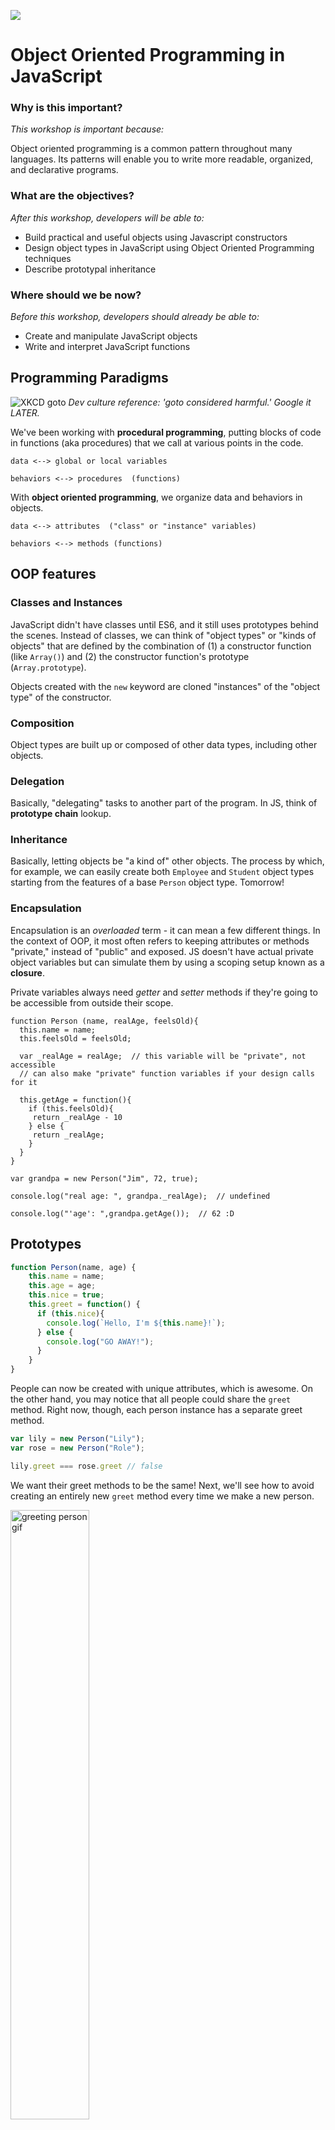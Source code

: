 <!--
Creator: Brianna
Location: SF
-->

![](https://ga-dash.s3.amazonaws.com/production/assets/logo-9f88ae6c9c3871690e33280fcf557f33.png)

# Object Oriented Programming in JavaScript

### Why is this important?
<!-- framing the "why" in big-picture/real world examples -->
*This workshop is important because:*

Object oriented programming is a common pattern throughout many languages. Its patterns will enable you to write more readable, organized, and declarative programs.

### What are the objectives?
<!-- specific/measurable goal for students to achieve -->
*After this workshop, developers will be able to:*

- Build practical and useful objects using Javascript constructors
- Design object types in JavaScript using Object Oriented Programming techniques
- Describe prototypal inheritance


### Where should we be now?
<!-- call out the skills that are prerequisites -->
*Before this workshop, developers should already be able to:*

- Create and manipulate JavaScript objects
- Write and interpret JavaScript functions

## Programming Paradigms


![XKCD goto](https://imgs.xkcd.com/comics/goto.png)
*Dev culture reference: 'goto considered harmful.' Google it LATER.*


We've been working with **procedural programming**, putting blocks of code in functions (aka procedures) that we call at various points in the code.

```
data <--> global or local variables

behaviors <--> procedures  (functions)

```


With **object oriented programming**, we organize data and behaviors in objects.  

```
data <--> attributes  ("class" or "instance" variables)

behaviors <--> methods (functions)

```

## OOP features

### Classes and Instances

JavaScript didn't have classes until ES6, and it still uses prototypes behind the scenes. Instead of classes, we can think of "object types" or "kinds of objects" that are defined by the combination of (1) a constructor function (like `Array()`) and (2) the constructor function's prototype (`Array.prototype`).

Objects created with the `new` keyword are cloned "instances" of the "object type" of the constructor.

### Composition

Object types are built up or composed of other data types, including other objects.

### Delegation

Basically, "delegating" tasks to another part of the program. In JS, think of **prototype chain** lookup.

### Inheritance

Basically, letting objects be "a kind of" other objects. The process by which, for example, we can easily create both `Employee` and `Student` object types starting from the features of a base `Person` object type. Tomorrow!


### Encapsulation

Encapsulation is an *overloaded* term - it can mean a few different things.  In the context of OOP, it most often refers to keeping attributes or methods "private," instead of "public" and exposed. JS doesn't have actual private object variables but can simulate them by using a scoping setup known as a **closure**.

Private variables always need *getter* and *setter* methods if they're going to be accessible from outside their scope.

```
function Person (name, realAge, feelsOld){
  this.name = name;
  this.feelsOld = feelsOld;

  var _realAge = realAge;  // this variable will be "private", not accessible
  // can also make "private" function variables if your design calls for it

  this.getAge = function(){
    if (this.feelsOld){
     return _realAge - 10
    } else {
     return _realAge;
    }
  }
}

var grandpa = new Person("Jim", 72, true);

console.log("real age: ", grandpa._realAge);  // undefined

console.log("'age': ",grandpa.getAge());  // 62 :D
```


## Prototypes

```javascript
function Person(name, age) {
    this.name = name;
    this.age = age;
    this.nice = true;
    this.greet = function() {
      if (this.nice){
        console.log(`Hello, I'm ${this.name}!`);
      } else {
        console.log("GO AWAY!");
      }
    }
}
```



People can now be created with unique attributes, which is awesome. On the other hand, you may notice that all people could share the `greet` method. Right now, though, each person instance has a separate greet method.

```javascript
var lily = new Person("Lily");
var rose = new Person("Role");

lily.greet === rose.greet // false
```

We want their greet methods to be the same! Next, we'll see how to avoid creating an entirely new `greet` method every time we make a new person.

<img src="https://media.giphy.com/media/10nccX8vZPEeA0/giphy.gif" alt="greeting person gif" width="50%">

By adding the method `greet` to the constructor's **prototype** we can enable all people to share a `greet` method, or any other method for that matter! Shared attributes can also be added to the prototype, but they're less common.  The prototype is simply an object that can be referenced by all the person instances.

```javascript
function Person(name, age) {
    this.name = name;
    this.age = age;
    this.nice = true;
}

Person.prototype.greet = function() {
  if (this.nice){
    console.log(`Hello, I'm ${this.name}!`);
  } else {
    console.log("GO AWAY!");
  }
}
```

Now try running the same test from above to see if both people share the same `greet` method.

```javascript
var lily = new Person("Lily");
var rose = new Person("Rose");

lily.greet === rose.greet // true
```

#### Benefits

- Less wasted memory
- Single source of truth

>What if we edit the prototype *after* the person instances have been created? Will they update their behavior accordingly?


## Constructor and Prototype Review

**Constructors**

* variables and functions are declared once for each instance
* functions have access to "private" variables declared within the constructor's scope
* when you update the constructor, previously created instances DON'T update
* data is "embedded" in each instance

**Prototypes**

* all instances share the same function and variable declarations
* when you update the prototype, previously created instances DO get the updates
* data is "referenced" from the prototype copy

**Instance variables and functions**

* adds variable or function directly to the instance
* overwrites constructor properties/methods by replacing them
* overwrites prototype properties/methods by being earlier on the lookup chain!

## Modeling with Constructors, Prototypes, Instances

| Place | How it Works | Attribute Example | Method Example |
| :-- | :--- | :--- | :--- |
| constructor | common, each instance gets a copy at creation | usually passed in (name), sometimes calculated | rare, can access "private" variables |
| prototype | all instances share a lookup copy | commonalities (numLegs on Dog), or shared data (numCreated) | common, same behavior across instances |
| instance | only one copy, for this instance | singularities (secretCode with a sibling) or overwriting (3-legged dog)| rare, singularities (interpretSecretCode) |

Remember, when possibly overwriting an existing prototype property or method (especially on built-in objects' prototypes), always use `||`:

`Array.prototype.sort = Array.prototype.sort || mySort;`

## Challenges - Modeling Cars for a Dealership

For each challenge that asks you to add a variable to the Car object type, write a comment that explains why you chose to put it on the constructor, prototype, or individual car instance.

1. List important attributes and methods for a Car object type.

1. Create a constructor for the Car object type.

1. Create a "public" (normal) `location` attribute for the Car object type.  Should this be on the constructor or the prototype?

1. Create a `drive` method for the Car object that takes in a new location and changes the car's location to that place. Should this be on the constructor or the prototype?

1. Create a `numWheels` variable that says how many wheels cars should have. Should this be on the constructor or the prototype?

1. Almost all of your cars are black. Create a `color` variable that stores the color of a car.  Should this be on the constructor or the prototype?

1. Create an instance of a car, and change its `color`.

1. Create a "private" `_priceMarkup` variable for the Car object type that stores the markup above a car's actual price (don't want customers to see this!). For example, `_priceMarkup = 0.5` would mean the final price of the car is 1.5 times its actual price. Should this be on the constructor or the prototype?

1. Create a getter method and a setter for the `_priceMarkup` variable.  Should these methods be on the constructor or the prototype?

1. Create a `getFinalPrice` method that returns the calculated cost of the car (based on the `price` and `_priceMarkup`). Should this be on the constructor or the prototype?

1. Create a `template` method that returns an HTML string that can represent a car in the DOM.  Include the car's `color`, `location`, `numwheels`, and final price! Should this be on the constructor or the prototype?

1. Create an `carCount` variable that counts how many cars the dealership has entered into inventory.  Should this be on the constructor or the prototype?  Or maybe on the `Car` function itself?!

1. Stretch: Use `carCount` to assign an `inventoryID` to each car when it's created. A car's `inventoryID` should be unique to that car. Should this be on the constructor or the prototype?



## Bonus: Persistent data

<!-- ### JavaScript Object Notation

Beyond modeling with objects, we sometimes want to store data in objects or send them across the internet. For these purposes, we'll often use JSON (JavaScript Object Notation), which is a standard text representation of JavaScript Objects.  We have a method called `JSON.stringify` to automatically convert JavaScript objects into a JSON string!

What does JSON get us right now today?

Our first opportunity for **persistent** data! -->

### LocalStorage

`window.localStorage` is a persistent object the browser already has set up for us. Open your developer tools and take a look at your localStorage. (Note: the browser lets us access `window.localStorage` by just typing `localStorage`.)

Try storing an array in localStorage:

`localStorage.setItem(testArr, [2,3,4,5]);`

Now check what `localStorage.getItem(testArr)` returns.  Like other JavaScript objects, localStorage has keys that are strings. BUT! localStorage also converts all values to strings, which can be bad for some of our data.  Let's try again using the JSON.stringify method first:

`localStorage.setItem(testArr, JSON.stringify([2,3,4,5]));`

What is `localStorage.testArr` now?

We're getting closer to keeping our original array values. We need to `JSON.parse` the stored object string to turn it back into JavaScript.

`var originalVals = JSON.parse(localStorage.getItem(testArr));`

Note we still don't actually have the exact original array. Since arrays (and all JS objects) are reference types, their identity is tied to the location they're stored in your computer's memory. We only got back the values.

`originalVals == testArr       // false`


You can use `localStorage.clear()` to get rid of all of your localStorage data.


**What about functions?**

We shouldn't store functions in localStorage, so we'll have to create new instances of objects programmatically from localStorage when we start up our site.

##### Check for Understanding

Write pseudocode to meet this goal:

"When the page loads, add the names and prices of all the cars from localStorage to the page."


### Using LocalStorage

If you're interested in using localStorage for your projects, read [MDN's guide](https://developer.mozilla.org/en-US/docs/Web/API/Web_Storage_API/Using_the_Web_Storage_API) and pay special attention to their examples.

##### Key points:
- LocalStorage is a prototype function of the `window` global object.
- It allows you to save up to 5MB of data per domain locally on the browser.
- It was meant to help replace functionality that was otherwise accomplished via cookies.
- We will be using it to practice persisting data in our application (before we get on to databases of course!).
- localStorage only accepts data as a string.
- If you want to save arrays or objects you must first use `JSON.stringify()` to convert them into string data.
- You may use `JSON.parse()` to retrieve the data in its original format when you need it back since it will be saved as a string.
- It is possible to convert functions to strings and execute strings as code, but it's more secure to use object types defined in your JavaScript than store functions in localStorage.


## Modeling relationships

```
function Person (first_name, last_name, money){
  this.first_name = first_name;
  this.last_name = last_name;

  this.money = money;
  this.stuff = [];

}

Person.prototype.buyStuff = function(newStuff, cost){
 this.money = this.money - cost;
 this.stuff.push(newStuff);
}
```

```
function CellPhone(make, model, price){
 this.make = make;
 this.model = model;
 this.price = price;
}
```

```
var gal = new Person("Annie", "Oakley", 828);

var iPhone6 = new CellPhone("iPhone", "6", 649.99);

gal.buyStuff(iPhone6);

```
